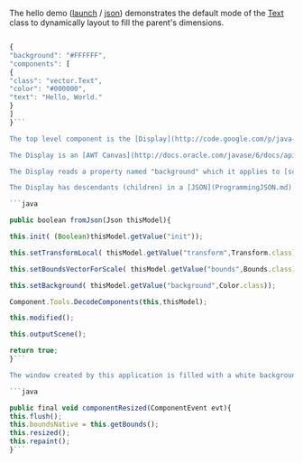The hello demo ([launch](http://java-vector.googlecode.com/git/demo/hello.jnlp) / [json](http://code.google.com/p/java-vector/source/browse/hello.json)) demonstrates the default mode of the [Text](http://code.google.com/p/java-vector/source/browse/src/vector/Text.java) class to dynamically layout to fill the parent's dimensions.

```js

{
"background": "#FFFFFF",
"components": [
{
"class": "vector.Text",
"color": "#000000",
"text": "Hello, World."
}
]
}```

The top level component is the [Display](http://code.google.com/p/java-vector/source/browse/src/vector/Display.java), which has a built-in default class defined by the [Frame](http://code.google.com/p/java-vector/source/browse/src/vector/Frame.java) (which is the main class named by the JNLP launcher).

The Display is an [AWT Canvas](http://docs.oracle.com/javase/6/docs/api/java/awt/Canvas.html), and most of its programming is adapting the Java GUI platform to the **vector** GUI framework.

The Display reads a property named "background" which it applies to [scene output](ProgrammingOutput.md) in a fill of its bounding box.

The Display has descendants (children) in a [JSON](ProgrammingJSON.md) array named "components".  This example shows one component in the Text class.

```java

public boolean fromJson(Json thisModel){

this.init( (Boolean)thisModel.getValue("init"));

this.setTransformLocal( thisModel.getValue("transform",Transform.class));

this.setBoundsVectorForScale( thisModel.getValue("bounds",Bounds.class));

this.setBackground( thisModel.getValue("background",Color.class));

Component.Tools.DecodeComponents(this,thisModel);

this.modified();

this.outputScene();

return true;
}```

The window created by this application is filled with a white background and the text "Hello, World." in black.  Resizing the window changes the Display local transform scaling, reshaping the entire scene visualization.

```java

public final void componentResized(ComponentEvent evt){
this.flush();
this.boundsNative = this.getBounds();
this.resized();
this.repaint();
}```